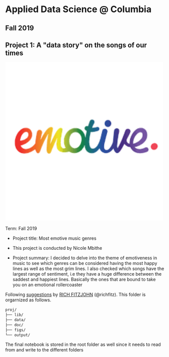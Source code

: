 # Applied Data Science @ Columbia
## Fall 2019
## Project 1: A "data story" on the songs of our times

<img src="figs/emotive.png" width="500">


Term: Fall 2019

+ Project title: Most emotive music genres 
+ This project is conducted by Nicole Mbithe

+ Project summary: I decided to delve into the theme of emotiveness in music to see which genres can be considered having the most happy lines as well as the most grim lines. I also checked which songs have the largest range of sentiment, i.e they have a huge difference between the saddest and happiest lines. Basically the ones that are bound to take you on an emotional rollercoaster

Following [suggestions](http://nicercode.github.io/blog/2013-04-05-projects/) by [RICH FITZJOHN](http://nicercode.github.io/about/#Team) (@richfitz). This folder is orgarnized as follows.

```
proj/
├── lib/
├── data/
├── doc/
├── figs/
└── output/
```
The final notebook is stored in the root folder as well since it needs to read from and write to the different folders
